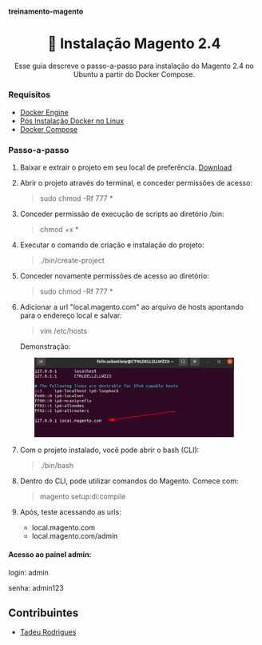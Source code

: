 #### treinamento-magento

<h1 align="center">
    🔨 Instalação Magento 2.4
</h1>
<p align="center">Esse guia descreve o passo-a-passo para instalação do Magento 2.4 no Ubuntu a partir do Docker Compose.</p>


### Requisitos
- [Docker Engine](https://docs.docker.com/engine/install/ubuntu/)
- [Pós Instalação Docker no Linux](https://docs.docker.com/engine/install/linux-postinstall/)
- [Docker Compose](https://docs.docker.com/compose/install/)

### Passo-a-passo 
1.  Baixar e extrair o projeto em seu local de preferência.
    [Download](https://github.com/feelixh/treinamento-magento/raw/develop/Installation/magento2.4.zip)
    
2. Abrir o projeto através do terminal, e conceder permissões de acesso:
    > sudo chmod -Rf 777 *

3. Conceder permissão de execução de scripts ao diretório /bin:
    > chmod +x *

4. Executar o comando de criação e instalação do projeto:
    > ./bin/create-project

5. Conceder novamente permissões de acesso ao diretório:
    > sudo chmod -Rf 777 *

6. Adicionar a url "local.magento.com" ao arquivo de hosts apontando para o endereço local e salvar:
    > vim /etc/hosts

    Demonstração:
<p align="center">
  <img src="https://raw.githubusercontent.com/feelixh/treinamento-magento/develop/Installation/img/hosts.png" width="400" title="Demonstração">
</p>

7. Com o projeto instalado, você pode abrir o bash (CLI):
    > ./bin/bash

8. Dentro do CLI, pode utilizar comandos do Magento. Comece com:
    > magento setup:di:compile
   
9. Após, teste acessando as urls:
    - local.magento.com
    - local.magento.com/admin
    
#### Acesso ao painel admin:

login: admin

senha: admin123



## Contribuintes

- [Tadeu Rodrigues](https://github.com/TadeuRodrigues)
